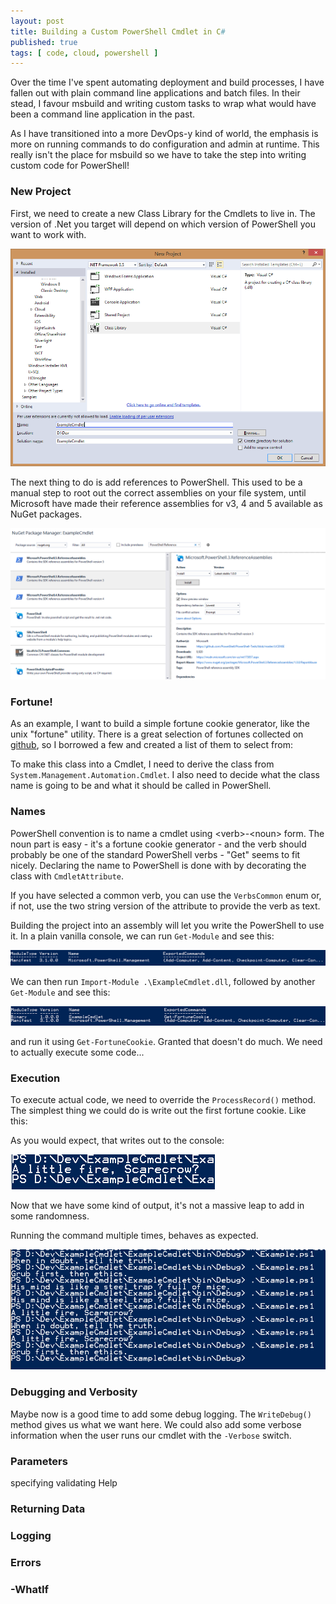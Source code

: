 ```yaml
---
layout: post
title: Building a Custom PowerShell Cmdlet in C#
published: true
tags: [ code, cloud, powershell ]
---
```



Over the time I've spent automating deployment and build processes, I have fallen
out with plain command line applications and batch files. In their stead, I favour
msbuild and writing custom tasks to wrap what would have been a command line application
in the past.

As I have transitioned into a more DevOps-y kind of world, the emphasis is more on running
commands to do configuration and admin at runtime. This really isn't the place for msbuild
so we have to take the step into writing custom code for PowerShell!


### New Project

First, we need to create a new Class Library for the Cmdlets to live in. The version of .Net
you target will depend on which version of PowerShell you want to work with.

![new project](/img/posts/building-a-custom-powershell-cmdlet-in-csharp/new-project.png)

The next thing to do is add references to PowerShell. This used to be a manual step to root out
the correct assemblies on your file system, until Microsoft have made their reference assemblies
for v3, 4 and 5 available as NuGet packages.

![nu-get](/img/posts/building-a-custom-powershell-cmdlet-in-csharp/add-reference-assemblies.png)


### Fortune!

As an example, I want to build a simple fortune cookie generator, like the unix "fortune" utility.
There is a great selection of fortunes collected on [github](https://github.com/bmc/fortunes/blob/master/fortunes), so
I borrowed a few and created a list of them to select from:

<script src="https://gist.github.com/deejaygraham/a54146d62f4846a0f85ec8fd1cb42cf6.js"></script>

To make this class into a Cmdlet, I need to derive the class from <code>System.Management.Automation.Cmdlet</code>. I also need
to decide what the class name is going to be and what it should be called in PowerShell.


### Names

PowerShell convention is to name a cmdlet using &lt;verb&gt;-&lt;noun&gt; form. The noun part is easy - it's a fortune
cookie generator - and the verb should probably be one of the standard PowerShell verbs -
"Get" seems to fit nicely. Declaring the name to PowerShell is done with by decorating the class
with <code>CmdletAttribute</code>.

If you have selected a common verb, you can use the <code>VerbsCommon</code> enum or, if not,
use the two string version of the attribute to provide the verb as text.

<script src="https://gist.github.com/deejaygraham/5c808a28d4dc5b9d1e10a332172773ee.js"></script>

Building the project into an assembly will let you write the PowerShell to use it. In a plain vanilla
console, we can run <code>Get-Module</code> and see this:

![get-module](/img/posts/building-a-custom-powershell-cmdlet-in-csharp/get-module.png)

We can then run <code>Import-Module .\ExampleCmdlet.dll</code>, followed by another
 <code>Get-Module</code> and see this:

![get-module](/img/posts/building-a-custom-powershell-cmdlet-in-csharp/get-module2.png)

and run it using <code>Get-FortuneCookie</code>. Granted that doesn't do much. We need
to actually execute some code...


### Execution

To execute actual code, we need to override the <code>ProcessRecord()</code> method. The
simplest thing we could do is write out the first fortune cookie. Like this:

<script src="https://gist.github.com/deejaygraham/f9b29fa95f9c609adbf5b3ed9d73560d.js"></script>

As you would expect, that writes out to the console:

![first output](/img/posts/building-a-custom-powershell-cmdlet-in-csharp/first-output.png)

Now that we have some kind of output, it's not a massive leap to add in some randomness.

<script src="https://gist.github.com/deejaygraham/82a0ffece4620cbd50d6e4717317e788.js"></script>

Running the command multiple times, behaves as expected.

![random output](/img/posts/building-a-custom-powershell-cmdlet-in-csharp/random-cookie.png)


### Debugging and Verbosity

Maybe now is a good time to add some debug logging. The <code>WriteDebug()</code> method
gives us what we want here. We could also add some verbose information when the user
runs our cmdlet with the <code>-Verbose</code> switch.

<script src="https://gist.github.com/deejaygraham/61fbf319ac4b5e10546222c3384b3d1e.js"></script>


### Parameters

specifying
validating
Help

### Returning Data

### Logging




### Errors


### -WhatIf
